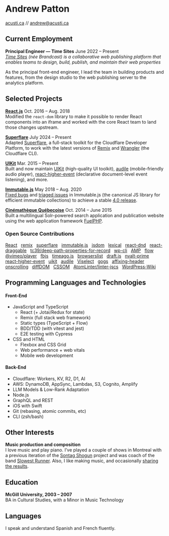 # Andrew Patton

[acusti.ca][] // [andrew@acusti.ca][mailto]

## Current Employment

**Principal Engineer — Time Sites** <span class="projects__time-period">June 2022 – Present</span><br>
_[Time Sites][] (née Brandcast) is a collaborative web publishing platform that enables teams to design, build, publish, and maintain their web properties_

As the principal front-end engineer, I lead the team in building products and features, from the design studio to the web publishing server to the analytics platform.

## Selected Projects

**[React.js][]** <span class="projects__time-period">Oct. 2016 – Aug. 2018</span><br>
Modified the `react-dom` library to make it possible to render React components into an iframe and worked with the core React team to land those changes upstream.

**[Superflare][]** <span class="projects__time-period">July 2024 – Present</span><br>
Adapted [Superflare][superflare-docs], a full-stack toolkit for the Cloudflare Developer Platform, to work with the latest versions of [Remix][remix-docs] and [Wrangler][] (the Cloudflare CLI).

**[UIKit][npm-acusti]** <span class="projects__time-period">Mar. 2015 – Present</span><br>
Built and now maintain [UIKit][] (high-quality UI toolkit), [audile][] (mobile-friendly audio player), [react-higher-event][] (declarative document-level event listening), and more.

**[Immutable.js][immutable.js docs]** <span class="projects__time-period">May 2018 – Aug. 2020</span><br>
[Fixed bugs][immutable.js prs] and [triaged issues][immutable.js issues] in Immutable.js (the canonical JS library for efficient immutable collections) to achieve a stable [4.0 release][immutable.js release].

**[Cinémathèque Québecoise][cq]** <span class="projects__time-period">Oct. 2014 – June 2015</span><br>
Built a multilingual Solr-powered search application and publication website using the web application framework [FuelPHP][].

### Open Source Contributions

[React][] &nbsp; [remix][] &nbsp; [superflare][] &nbsp; [immutable.js][] &nbsp; [jsdom][] &nbsp; [lexical][] &nbsp; [react-dnd][] &nbsp; [react-draggable][] &nbsp; [tc39/deep-path-properties-for-record][] &nbsp; [wp-cli][] &nbsp; [AMP][] &nbsp; [flow][] &nbsp; [@vimeo/player][] &nbsp; [fbjs][] &nbsp; [timeago.js][] &nbsp; [browserslist][] &nbsp; [draft.js][] &nbsp; [nvalt-prime][] &nbsp; [react-higher-event][] &nbsp; [uikit][] &nbsp; [audile][] &nbsp; [Viselect][] &nbsp; [gogs][] &nbsp; [affixing-header][] &nbsp; [onscrolling][] &nbsp; [diffDOM][] &nbsp; [CSSOM][] &nbsp; [AtomLinter/linter-jscs][] &nbsp; [WordPress-Wiki][]

## Programming Languages and Technologies

<div class="list-blocks">
    <div class="list-blocks__block">
        <h4>Front-End</h4>
        <ul>
            <li>JavaScript and TypeScript
                <ul>
                    <li>React (+ Jotai/Redux for state)</li>
                    <li>Remix (full stack web framework)</li>
                    <li>Static types (TypeScript + Flow)</li>
                    <li>BDD/TDD (with vitest and jest)</li>
                    <li>E2E testing with Cypress</li>
                </ul>
            </li>
            <li>CSS and HTML
                <ul>
                    <li>Flexbox and CSS Grid</li>
                    <li>Web performance + web vitals</li>
                    <li>Mobile web development</li>
                </ul>
            </li>
        </ul>
    </div>
    <div class="list-blocks__block">
        <h4>Back-End</h4>
        <ul>
            <li>Cloudflare: Workers, KV, R2, D1, AI</li>
            <li>AWS: DynamoDB, AppSync, Lambdas, S3, Cognito, Amplify</li>
            <li>LLM Models &amp; Low-Rank Adaptation</li>
            <li>Node.js</li>
            <li>GraphQL and REST</li>
            <li>iOS with Swift</li>
            <li>Git (rebasing, atomic commits, etc)</li>
            <li>CLI (zsh/bash)</li>
        </ul>
    </div>
</div>

## Other Interests

**Music production and composition**\
I love music and play piano. I’ve played a couple of shows in Montreal with a previous iteration of the [Sontag Shogun][] project and was coach of the band [Slowest Runner][]. Also, I like making music, and occasionally [sharing the results][music].

## Education

**McGill University, 2003 – 2007**\
BA in Cultural Studies, with a Minor in Music Technology

## Languages

I speak and understand Spanish and French fluently.

[mailto]: mailto:andrew@acusti.ca
[acusti.ca]: https://www.acusti.ca
[time sites]: https://timesites.com
[brandcast platform]: https://app.brandcast.io/signup/
[npm-acusti]: https://www.npmjs.com/~acusti
[uikit]: https://github.com/acusti/uikit
[audile]: https://github.com/acusti/audile
[react-higher-event]: https://github.com/bloodyowl/react-higher-event
[onscrolling]: https://github.com/acusti/onscrolling
[affixing-header]: https://github.com/acusti/affixing-header
[react.js]: https://github.com/facebook/react/pull/12037
[superflare]: https://github.com/jplhomer/superflare/pull/66
[superflare-docs]: https://superflare.dev 
[remix-docs]: https://remix.run
[wrangler]: https://developers.cloudflare.com/workers/wrangler/
[immutable.js docs]: https://immutable-js.com
[immutable.js prs]: https://github.com/immutable-js/immutable-js/pulls?q=is%3Apr+author%3Aacusti
[immutable.js issues]: https://github.com/immutable-js/immutable-js/issues/1494#issuecomment-386208338
[immutable.js release]: https://github.com/immutable-js/immutable-js/releases/tag/v4.0.0
[cq]: http://collections.cinematheque.qc.ca/ 'Collections en ligne | La Cinémathèque québécoise'
[fuelphp]: http://fuelphp.com/
[react]: https://github.com/facebook/react/pulls?q=is%3Apr+author%3Aacusti
[remix]: https://github.com/remix-run/remix/pulls?q=is%3Apr+is%3Aclosed+author%3Aacusti
[immutable.js]: https://github.com/immutable-js/immutable-js/pulls?q=is%3Apr+author%3Aacusti
[jsdom]: https://github.com/jsdom/jsdom/pull/1621
[lexical]: https://github.com/facebook/lexical/pull/3209
[tc39/deep-path-properties-for-record]: https://github.com/tc39/proposal-deep-path-properties-for-record/pull/14
[react-dnd]: https://github.com/react-dnd/react-dnd/pull/675
[react-draggable]: https://github.com/mzabriskie/react-draggable/pulls?q=is%3Apr+author%3Aacusti
[wp-cli]: https://github.com/wp-cli/wp-cli/pulls?q=is%3Apr+author%3Aacusti
[amp]: https://github.com/ampproject/amphtml/pull/8055
[flow]: http://github.com/facebook/flow/pulls?q=is%3Apr+author%3Aacusti
[@vimeo/player]: https://github.com/vimeo/player.js/pulls?q=is%3Apr+author%3Aacusti
[cssom]: https://github.com/NV/CSSOM/pull/82
[Viselect]: https://github.com/Simonwep/selection/pulls?q=is%3Apr+author%3Aacusti
[fbjs]: https://github.com/facebook/fbjs/pulls?q=is%3Apr+author%3Aacusti
[gogs]: https://github.com/gogs/gogs/pulls?q=is%3Apr+author%3Aacusti
[browserslist]: https://github.com/browserslist/browserslist/pull/206
[timeago.js]: https://github.com/hustcc/timeago.js/issues/139#issuecomment-422639198
[draft.js]: https://github.com/facebook/draft-js/pulls?q=is%3Apr+author%3Aacusti
[atomlinter/linter-jscs]: https://github.com/AtomLinter/linter-jscs/pulls?q=is%3Apr+author%3Aacusti
[nvalt-prime]: https://github.com/bwiggs/nvalt-prime/pull/5
[diffdom]: https://github.com/fiduswriter/diffDOM/pull/43
[wordpress-wiki]: https://github.com/mgerring/WordPress-Wiki/pulls?q=is%3Apr+author%3Aacusti
[github flow]: https://guides.github.com/introduction/flow/
[sontag shogun]: http://sontagshogun.bandcamp.com/
[slowest runner]: http://theslowestrunner.bandcamp.com/
[music]: https://soundcloud.com/acusti
